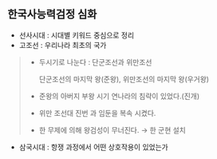 ## 한국사능력검정 심화 

- 선사시대 : 시대별 키워드 중심으로 정리 
- 고조선 : 우리나라 최초의 국가 

> * 두시기로 나눈다 : 단군조선과 위만조선
>
>   단군조선의 마지막 왕(준왕), 위만조선의 마지막 왕(우거왕)
>
> * 준왕의 아버지 부왕 시기 연나라의 침략이 있었다.(진개)
>
> * 위만 조선대 진번 과 임둔을 복속 시켰다.
>
> * 한 무제에 의해 왕검성이 무너진다. → 한 군현 설치 

- 삼국시대 : 항쟁 과정에서 어떤 상호작용이 있었는가 